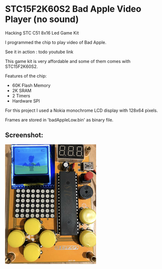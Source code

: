 # STC15F2K60S2 Bad Apple Video Player (no sound)

Hacking STC C51 8x16 Led Game Kit

I programmed the chip to play video of Bad Apple.

See it in action : todo youtube link

This game kit is very affordable and some of them comes with STC15F2K60S2.

Features of the chip: 
* 60K Flash Memory
* 2K SRAM
* 2 Timers
* Hardware SPI

For this project I used a Nokia monochrome LCD display with 128x64 pixels.

Frames are stored in 'badAppleLow.bin' as binary file.

## Screenshot:
![Video view](https://raw.githubusercontent.com/seyfi-hobbies/STC-C51-BadApple/main/images/gameBoard.PNG)
